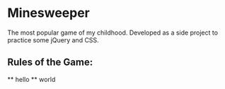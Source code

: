 # Minesweeper
The most popular game of my childhood. Developed as a side project to practice some jQuery and CSS.

## Rules of the Game:
** hello
** world
